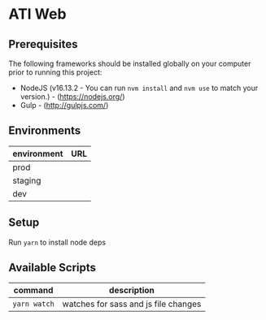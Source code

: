 # ATI Web

## Prerequisites

The following frameworks should be installed globally on your computer prior to running this project:

- NodeJS (v16.13.2 - You can run `nvm install` and `nvm use` to match your version.) - (https://nodejs.org/)
- Gulp - (http://gulpjs.com/)

## Environments

| environment | URL                                              |
| ----------- | ------------------------------------------------ |
| prod        |                                                  |
| staging     |                                                  |
| dev         |                                                  |

## Setup

Run `yarn` to install node deps

## Available Scripts

| command                  | description                                        |
| ------------------------ | -------------------------------------------------- |
| `yarn watch`             | watches for sass and js file changes               |